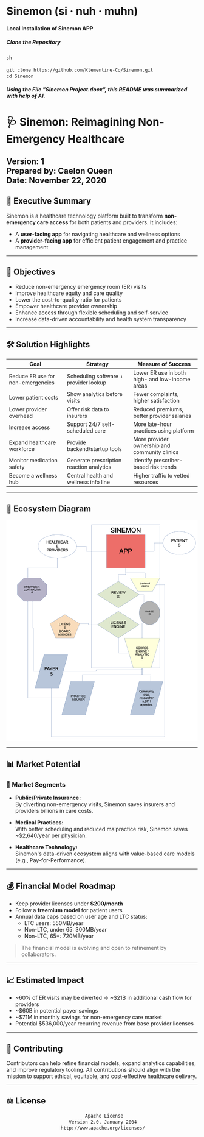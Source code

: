 # Sinemon (si · nuh · muhn)

#### Local Installation of Sinemon APP
##### **Clone the Repository** 
```
sh

git clone https://github.com/Klementine-Co/Sinemon.git
cd Sinemon
```


##### Using the File "Sinemon Project.docx", this README was summarized with help of AI.
# 🩺 Sinemon: Reimagining Non-Emergency Healthcare
**Version:** 1  
**Prepared by:** Caelon Queen  
**Date:** November 22, 2020  
---



## 📌 Executive Summary

Sinemon is a healthcare technology platform built to transform **non-emergency care access** for both patients and providers. It includes:

- A **user-facing app** for navigating healthcare and wellness options
- A **provider-facing app** for efficient patient engagement and practice management

---

## 🎯 Objectives

- Reduce non-emergency emergency room (ER) visits
- Improve healthcare equity and care quality
- Lower the cost-to-quality ratio for patients
- Empower healthcare provider ownership
- Enhance access through flexible scheduling and self-service
- Increase data-driven accountability and health system transparency

---

## 🛠️ Solution Highlights

| Goal | Strategy | Measure of Success |
|------|----------|--------------------|
| Reduce ER use for non-emergencies | Scheduling software + provider lookup | Lower ER use in both high- and low-income areas |
| Lower patient costs | Show analytics before visits | Fewer complaints, higher satisfaction |
| Lower provider overhead | Offer risk data to insurers | Reduced premiums, better provider salaries |
| Increase access | Support 24/7 self-scheduled care | More late-hour practices using platform |
| Expand healthcare workforce | Provide backend/startup tools | More provider ownership and community clinics |
| Monitor medication safety | Generate prescription reaction analytics | Identify prescriber-based risk trends |
| Become a wellness hub | Central health and wellness info line | Higher traffic to vetted resources |

---

## 🏥 Ecosystem Diagram


![Alt Text](Sinemon-Arch.png)


---

## 📊 Market Potential

### 📌 Market Segments

- **Public/Private Insurance:**  
  By diverting non-emergency visits, Sinemon saves insurers and providers billions in care costs.

- **Medical Practices:**  
  With better scheduling and reduced malpractice risk, Sinemon saves ~$2,640/year per physician.

- **Healthcare Technology:**  
  Sinemon's data-driven ecosystem aligns with value-based care models (e.g., Pay-for-Performance).

---

## 💰 Financial Model Roadmap

- Keep provider licenses under **$200/month**
- Follow a **freemium model** for patient users
- Annual data caps based on user age and LTC status:
  - LTC users: 550MB/year
  - Non-LTC, under 65: 300MB/year
  - Non-LTC, 65+: 720MB/year

> The financial model is evolving and open to refinement by collaborators.

---

## 📈 Estimated Impact

- ~60% of ER visits may be diverted → ~$21B in additional cash flow for providers
- ~$60B in potential payer savings
- ~$71M in monthly savings for non-emergency care market
- Potential $536,000/year recurring revenue from base provider licenses

---

## 🤝 Contributing

Contributors can help refine financial models, expand analytics capabilities, and improve regulatory tooling. All contributions should align with the mission to support ethical, equitable, and cost-effective healthcare delivery.

---

## ⚖️ License

                                 Apache License
                           Version 2.0, January 2004
                        http://www.apache.org/licenses/

  
